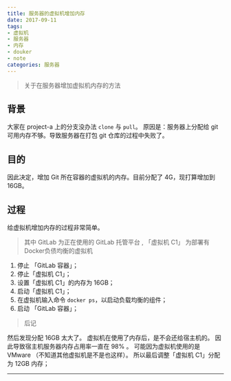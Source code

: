 ```yaml
---
title: 服务器的虚拟机增加内存
date: 2017-09-11
tags: 
- 虚拟机
- 服务器
- 内存
- douker
- note
categories: 服务器
---
```


> 关于在服务器增加虚拟机内存的方法

<!-- more -->

## 背景

大家在 project-a 上的分支没办法 `clone` 与 `pull`。
原因是：服务器上分配给 git 可用内存不够。导致服务器在打包 git 仓库的过程中失败了。

## 目的

因此决定，增加 Git 所在容器的虚拟机的内存。目前分配了 4G，现打算增加到 16GB。

## 过程

给虚拟机增加内存的过程非常简单。
> 其中 GitLab 为正在使用的 GitLab 托管平台 , 「虚拟机 C1」 为部署有Docker负债均衡的虚拟机
1. 停止 「GitLab 容器」；
1. 停止「虚拟机 C1」；
1. 设置「虚拟机 C1」的内存为 16GB；
1. 启动「虚拟机 C1」；
1. 在虚拟机输入命令 `docker ps`，以启动负载均衡的组件；
1. 启动 「GitLab 容器」；

> 后记
>
然后发现分配 16GB 太大了。
虚拟机在使用了内存后，是不会还给宿主机的。
因此导致宿主机服务器内存占用率一直在 98% 。
可能因为虚拟机使用的是 VMware （不知道其他虚拟机是不是也这样）。
所以最后调整「虚拟机 C1」分配为 12GB 内存；

---
